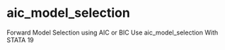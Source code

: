 # aic_model_selection
Forward Model Selection using AIC or BIC Use aic_model_selection With STATA 19
